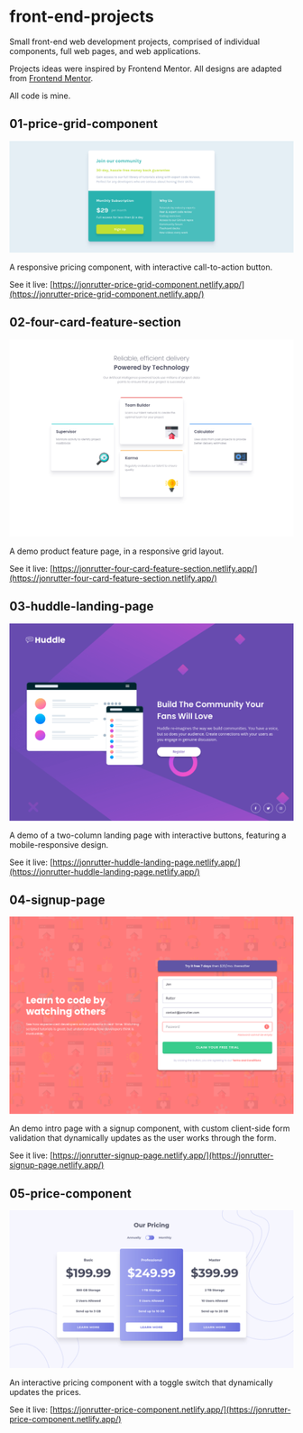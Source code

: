 # front-end-projects

Small front-end web development projects, comprised of individual components, full web pages, and web applications.

Projects ideas were inspired by Frontend Mentor. All designs are adapted from [Frontend Mentor](https://dev.to/frontendmentor/16-front-end-projects-with-designs-to-help-improve-your-coding-skills-5ajl).

All code is mine.

## 01-price-grid-component

![Preview of the price grid component project](./previews/01.png)

A responsive pricing component, with interactive call-to-action button.

See it live: [https://jonrutter-price-grid-component.netlify.app/](https://jonrutter-price-grid-component.netlify.app/)

## 02-four-card-feature-section

![Preview of the feature section project](./previews/02.png)

A demo product feature page, in a responsive grid layout.

See it live: [https://jonrutter-four-card-feature-section.netlify.app/](https://jonrutter-four-card-feature-section.netlify.app/)

## 03-huddle-landing-page

![Preview of the two-column landing page project](./previews/03.png)

A demo of a two-column landing page with interactive buttons, featuring a mobile-responsive design.

See it live: [https://jonrutter-huddle-landing-page.netlify.app/](https://jonrutter-huddle-landing-page.netlify.app/)

## 04-signup-page

![Preview of the signup page project](./previews/04.png)

An demo intro page with a signup component, with custom client-side form validation that dynamically updates as the user works through the form.

See it live: [https://jonrutter-signup-page.netlify.app/](https://jonrutter-signup-page.netlify.app/)

## 05-price-component

![Preview of the price component](./previews/05.png)

An interactive pricing component with a toggle switch that dynamically updates the prices.

See it live: [https://jonrutter-price-component.netlify.app/](https://jonrutter-price-component.netlify.app/)
